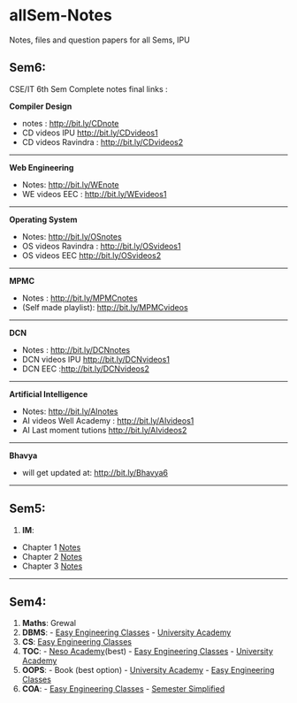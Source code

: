 # allSem-Notes
Notes, files and question papers for all Sems, IPU

## Sem6:
CSE/IT 6th Sem Complete notes final links :

**Compiler Design**
- notes : http://bit.ly/CDnote
- CD videos IPU http://bit.ly/CDvideos1
- CD videos Ravindra :  http://bit.ly/CDvideos2
---------------------------------------

**Web Engineering** 
- Notes: http://bit.ly/WEnote
- WE videos EEC :  http://bit.ly/WEvideos1

---------------------------------------
**Operating System**
- Notes: http://bit.ly/OSnotes
- OS videos Ravindra :  http://bit.ly/OSvideos1
- OS videos EEC http://bit.ly/OSvideos2

---------------------------------------
**MPMC**
- Notes : http://bit.ly/MPMCnotes
- (Self made playlist): http://bit.ly/MPMCvideos
---------------------------------------
**DCN**
- Notes : http://bit.ly/DCNnotes
- DCN videos IPU http://bit.ly/DCNvideos1
- DCN EEC :http://bit.ly/DCNvideos2

---------------------------------------
**Artificial Intelligence**
- Notes:  http://bit.ly/AInotes
- AI videos Well Academy :  http://bit.ly/AIvideos1
- AI Last moment tutions http://bit.ly/AIvideos2

---------------------------------------

**Bhavya**
- will get updated at: http://bit.ly/Bhavya6
---------------------------------------


## Sem5:
1. **IM**:
- Chapter 1 [Notes](https://hackmd.io/s/BJlGjtNFQ#)
- Chapter 2 [Notes](https://hackmd.io/s/Sy5Vr6EKX#)
- Chapter 3 [Notes](https://hackmd.io/s/H1n6LXBt7#)
---------------------------------------------------

## Sem4:
1. **Maths**: Grewal
2. **DBMS**: - [Easy Engineering Classes](https://www.youtube.com/watch?v=c6o1X3AIIb0&list=PLV8vIYTIdSnYZjtUDQ5-9siMc2d8YeoB4)
             - [University Academy](https://www.youtube.com/watch?v=-FG8Y9lNzVE&list=PLG9aCp4uE-s0j5aFXp15gRJzAFzkRVnwC)
3. **CS**: [Easy Engineering Classes](https://www.youtube.com/watch?v=vbpdzsTUkMQ&list=PLV8vIYTIdSnbvRNepz74GGafF-777qYw4)
4. **TOC**: - [Neso Academy](https://www.youtube.com/watch?v=58N2N7zJGrQ&list=PLBlnK6fEyqRgp46KUv4ZY69yXmpwKOIev)(best)
            - [Easy Engineering Classes](https://www.youtube.com/watch?v=iD6u_2iNnu0&list=PLV8vIYTIdSnZYVUJ6duL_ulTsmVQmmd74)
            - [University Academy](https://www.youtube.com/watch?v=68oombM1U8M&list=PLG9aCp4uE-s36fwWDjl-AmgYSp-ZpVu0y)
5. **OOPS**: - Book (best option)
             - [University Academy](https://www.youtube.com/watch?v=em7D8VIuBRo&list=PLG9aCp4uE-s36Iya992WTs5-5BSTLqaYQ)
             - [Easy Engineering Classes]()
6. **COA**:  - [Easy Engineering Classes](https://www.youtube.com/watch?v=B6rqMbArcew&list=PLV8vIYTIdSnar4uzz-4TIlgyFJ2m18NE3)
             - [Semester Simplified](https://www.youtube.com/channel/UClbcqZITCLAV0r-CzrAhCwA/playlists)



